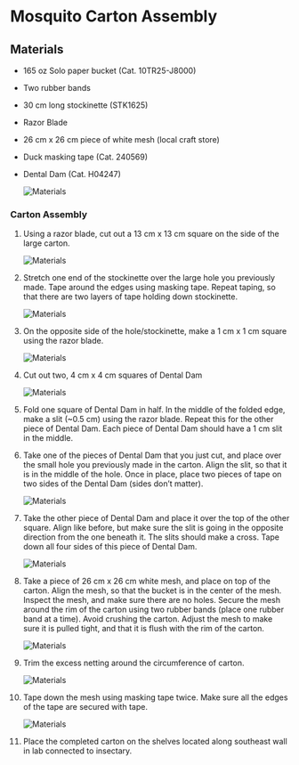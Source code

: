 # Mosquito Carton Assembly

## Materials
- 165 oz Solo paper bucket (Cat. 10TR25-J8000)   
- Two rubber bands   
- 30 cm long stockinette (STK1625)  
- Razor Blade  
- 26 cm x 26 cm piece of white mesh (local craft store)  
- Duck masking tape (Cat. 240569)  
- Dental Dam (Cat. H04247)

    ![Materials](img/img1.png)

### Carton Assembly
1. Using a razor blade, cut out a 13 cm x 13 cm square on the side of the large carton.

    ![Materials](img/img2.png)

2. Stretch one end of the stockinette over the large hole you previously made. Tape around the edges using masking tape. Repeat taping, so that there are two layers of tape holding down stockinette.

    ![Materials](img/img3.png)

3. On the opposite side of the hole/stockinette, make a 1 cm x 1 cm square using the razor blade.

    ![Materials](img/img4.png)

4. Cut out two, 4 cm x 4 cm squares of Dental Dam

    ![Materials](img/img5.png)

5. Fold one square of Dental Dam in half. In the middle of the folded edge, make a slit (~0.5 cm) using the razor blade. Repeat this for the other piece of Dental Dam. Each piece of Dental Dam should have a 1 cm slit in the middle.

6. Take one of the pieces of Dental Dam that you just cut, and place over the small hole you previously made in the carton. Align the slit, so that it is in the middle of the hole. Once in place, place two pieces of tape on two sides of the Dental Dam (sides don’t matter).

    ![Materials](img/img6.png)

7. Take the other piece of Dental Dam and place it over the top of the other square. Align like before, but make sure the slit is going in the opposite direction from the one beneath it. The slits should make a cross. Tape down all four sides of this piece of Dental Dam.

    ![Materials](img/img7.png)

8. Take a piece of 26 cm x 26 cm white mesh, and place on top of the carton. Align the mesh, so that the bucket is in the center of the mesh. Inspect the mesh, and make sure there are no holes. Secure the mesh around the rim of the carton using two rubber bands (place one rubber band at a time). Avoid crushing the carton. Adjust the mesh to make sure it is pulled tight, and that it is flush with the rim of the carton.

    ![Materials](img/img8.png)

9. Trim the excess netting around the circumference of carton.

    ![Materials](img/img9.png)

10. Tape down the mesh using masking tape twice. Make sure all the edges of the tape are secured with tape.

    ![Materials](img/img10.png)

11. Place the completed carton on the shelves located along southeast wall in lab connected to insectary.
